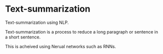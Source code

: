 # Text-summarization

Text-summarization using NLP.

Text-summarization is a process to reduce a long paragraph or sentence in a short sentence.

This is acheived using Nerual networks such as RNNs. 
